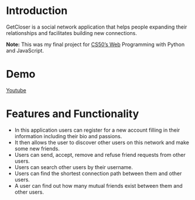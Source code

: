# Introduction

GetCloser is a social network application that helps people expanding their relationships and facilitates building new connections.

**Note:** This was my final project for [CS50’s Web](https://cs50.harvard.edu/web/) Programming with Python and JavaScript.

# Demo
[Youtube](https://youtu.be/MHtPxtWBZ58)

# Features and Functionality

- In this application users can register for a new account filling in their information including their bio and passions.
- It then allows the user to discover other users on this network and make some new friends.
- Users can send, accept, remove and refuse friend requests from other users.
- Users can search other users by their username.
- Users can find the shortest connection path between them and other users.
- A user can find out how many mutual friends exist between them and other users.


